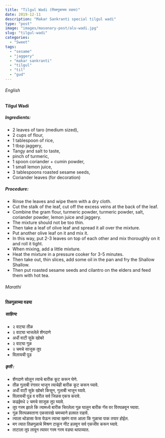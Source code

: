 ```yaml
---
title: "Tilgul Wadi (तिळगुळाच्या वड्या)"
date: 2019-12-11
description: "Makar Sankranti special tilgul wadi"
type: "post"
image: "images/masonary-post/alu-wadi.jpg"
slug: "tilgul-wadi"
categories: 
  - "Sweet"
tags:
  - "sesame"
  - "jaggery"
  - "makar sankranti"
  - "tilgul"
  - "til"
  - "gud"
---
```


###### English



#### Tilgul Wadi


##### Ingredients: 


- 2 leaves of taro (medium sized),
- 2 cups of flour,
- 1 tablespoon of rice,
- 1 tbsp jaggery,
- Tangy and salt to taste,
- pinch of turmeric,
- 1 spoon coriander + cumin powder,
- 1 small lemon juice,
- 3 tablespoons roasted sesame seeds,
- Coriander leaves (for decoration)


##### Procedure:



- Rinse the leaves and wipe them with a dry cloth.
- Cut the stalk of the leaf, cut off the excess veins at the back of the leaf. 
- Combine the gram flour, turmeric powder, turmeric powder, salt, coriander powder, lemon juice and jaggery.
- The mixture should not be too thin.
- Then take a leaf of olive leaf and spread it all over the mixture.
- Put another olive leaf on it and mix it.
- In this way, put 2-3 leaves on top of each other and mix thoroughly on it and roll it tight.
- When mixing, add a little mixture.
- Heat the mixture in a pressure cooker for 3-5 minutes.
- Then take out, thin slices, add some oil in the pan and fry the Shallow Shallow.
- Then put roasted sesame seeds and cilantro on the elders and feed them with hot tea.



###### Marathi




#### तिळगुळाच्या वड्या 



##### साहित्य: 


- २ वाट्या तीळ
- २ वाट्या भाजलेले शेंगदाणे
- अर्धी वाटी सुके खोबरे
- २ वाट्या गूळ
- २ चमचे साजूक तूप
- विलायची पूड



##### कृती :



- शेंगदाणे सोलून त्याचे बारीक कूट करून घेणे. 
- तीळ गुलाबी रंगावर भाजून त्याचेही बारीक कूट करून घ्यावे. 
- अर्धी वाटी सुके खोबरे किसून, गुलाबी भाजून घ्यावे. 
- विलायची पूड व वरील सर्व जिन्नस एकत्र करावे. 
- कढईमधे २ चमचे साजूक तूप घ्यावे. 
- तूप गरम झाले कि त्यामध्ये बारीक चिरलेला गूळ घालून बारीक गॅस वर विरघळवून घ्यावा. 
- गूळ विरघळवताना एकसारखे चमच्याने हलवत राहावे. 
- त्याला थोडासा फेस येऊन त्याचा खमंग वास आला कि गुळाचा पाक तयार होईल. 
- मग त्यात तिळगुळाचे मिश्रण टाकून नीट हलवून सर्व एकजीव करून घ्यावे. 
- ताटाला तूप लावून त्यावर गरम गरम वड्या थापाव्यात.
